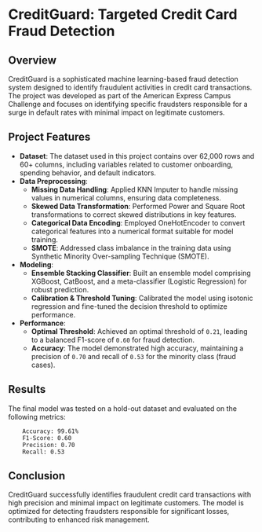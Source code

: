# CreditGuard: Targeted Credit Card Fraud Detection

## Overview
CreditGuard is a sophisticated machine learning-based fraud detection system designed to identify fraudulent activities in credit card transactions. The project was developed as part of the American Express Campus Challenge and focuses on identifying specific fraudsters responsible for a surge in default rates with minimal impact on legitimate customers.

## Project Features
- **Dataset**: The dataset used in this project contains over 62,000 rows and 60+ columns, including variables related to customer onboarding, spending behavior, and default indicators.
- **Data Preprocessing**:
  - **Missing Data Handling**: Applied KNN Imputer to handle missing values in numerical columns, ensuring data completeness.
  - **Skewed Data Transformation**: Performed Power and Square Root transformations to correct skewed distributions in key features.
  - **Categorical Data Encoding**: Employed OneHotEncoder to convert categorical features into a numerical format suitable for model training.
  - **SMOTE**: Addressed class imbalance in the training data using Synthetic Minority Over-sampling Technique (SMOTE).
- **Modeling**:
  - **Ensemble Stacking Classifier**: Built an ensemble model comprising XGBoost, CatBoost, and a meta-classifier (Logistic Regression) for robust prediction.
  - **Calibration & Threshold Tuning**: Calibrated the model using isotonic regression and fine-tuned the decision threshold to optimize performance.
- **Performance**:
  - **Optimal Threshold**: Achieved an optimal threshold of `0.21`, leading to a balanced F1-score of `0.60` for fraud detection.
  - **Accuracy**: The model demonstrated high accuracy, maintaining a precision of `0.70` and recall of `0.53` for the minority class (fraud cases).

## Results

The final model was tested on a hold-out dataset and evaluated on the following metrics:
```
    Accuracy: 99.61%
    F1-Score: 0.60
    Precision: 0.70
    Recall: 0.53
```
## Conclusion

CreditGuard successfully identifies fraudulent credit card transactions with high precision and minimal impact on legitimate customers. The model is optimized for detecting fraudsters responsible for significant losses, contributing to enhanced risk management.

